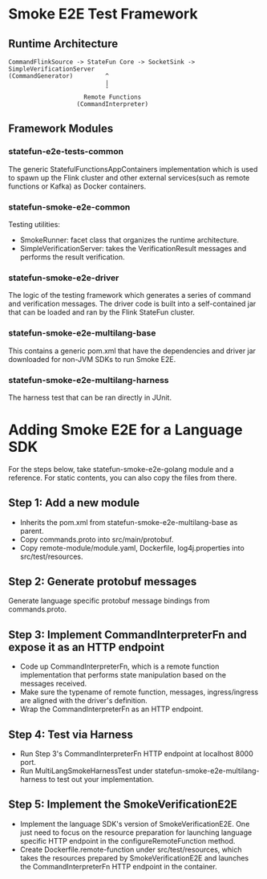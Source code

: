 # Smoke E2E Test Framework

## Runtime Architecture

```
CommandFlinkSource -> StateFun Core -> SocketSink -> SimpleVerificationServer
(CommandGenerator)         ^
                           |
                           ˇ
                     Remote Functions
                   (CommandInterpreter)
```

## Framework Modules
### statefun-e2e-tests-common
The generic StatefulFunctionsAppContainers implementation which is used to spawn up the Flink cluster and other external services(such as remote functions or Kafka) as Docker containers.

### statefun-smoke-e2e-common
Testing utilities:
* SmokeRunner: facet class that organizes the runtime architecture.
* SimpleVerificationServer: takes the VerificationResult messages and performs the result verification.

### statefun-smoke-e2e-driver
The logic of the testing framework which generates a series of command and verification messages. 
The driver code is built into a self-contained jar that can be loaded and ran by the Flink StateFun cluster. 

### statefun-smoke-e2e-multilang-base
This contains a generic pom.xml that have the dependencies and driver jar downloaded for non-JVM SDKs to run Smoke E2E.

### statefun-smoke-e2e-multilang-harness
The harness test that can be ran directly in JUnit.

# Adding Smoke E2E for a Language SDK

For the steps below, take statefun-smoke-e2e-golang module and a reference. For static contents, you can also copy the files from there.

## Step 1: Add a new module
* Inherits the pom.xml from statefun-smoke-e2e-multilang-base as parent.
* Copy commands.proto into src/main/protobuf.
* Copy remote-module/module.yaml, Dockerfile, log4j.properties into src/test/resources.

## Step 2: Generate protobuf messages
Generate language specific protobuf message bindings from commands.proto.   

## Step 3: Implement CommandInterpreterFn and expose it as an HTTP endpoint
* Code up CommandInterpreterFn, which is a remote function implementation that performs state manipulation based on the messages received.
* Make sure the typename of remote function, messages, ingress/ingress are aligned with the driver's definition.  
* Wrap the CommandInterpreterFn as an HTTP endpoint.

## Step 4: Test via Harness
* Run Step 3's CommandInterpreterFn HTTP endpoint at localhost 8000 port.
* Run MultiLangSmokeHarnessTest under statefun-smoke-e2e-multilang-harness to test out your implementation.

## Step 5: Implement the SmokeVerificationE2E
* Implement the language SDK's version of SmokeVerificationE2E. One just need to focus on the resource preparation for launching language specific HTTP endpoint in the configureRemoteFunction method.
* Create Dockerfile.remote-function under src/test/resources, which takes the resources prepared by SmokeVerificationE2E and launches the CommandInterpreterFn HTTP endpoint in the container.